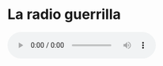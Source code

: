 # La radio guerrilla




<html lang="en">
<head>
    <meta charset="utf-8">
   
</head>
<body>
	<audio controls="controls" src="http://giss.tv:8000/guerrillaradio.ogg">
      
    </audio>
</body>
</html> 

</body>
navegadores guerrilleros
src="http://giss.tv:8000/guerrillaradio.ogg">
      
